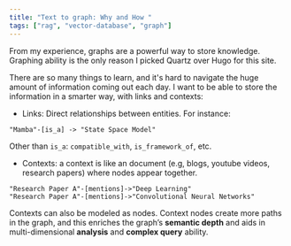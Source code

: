 ```yaml
---
title: "Text to graph: Why and How "
tags: ["rag", "vector-database", "graph"]
---
```


From my experience, graphs are a powerful way to store knowledge. Graphing ability is the only reason I picked Quartz over Hugo for this site.

There are so many things to learn, and it's hard to navigate the huge amount of information coming out each day. I want to be able to store the information in a smarter way, with links and contexts:

- Links: Direct relationships between entities. For instance: 

```
"Mamba"-[is_a] -> "State Space Model"

```
Other than `is_a`: `compatible_with`, `is_framework_of`, etc.

- Contexts: a context is like an document (e.g, blogs, youtube videos, research papers) where nodes appear together. 

```
"Research Paper A"-[mentions]->"Deep Learning"
"Research Paper A"-[mentions]->"Convolutional Neural Networks"
```

Contexts can also be modeled as nodes. Context nodes create more paths in the graph, and this enriches the graph’s **semantic depth** and aids in multi-dimensional **analysis** and **complex query** ability.

